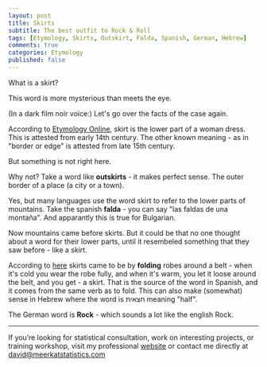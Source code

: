 ```yaml
---
layout: post
title: Skirts
subtitle: The best outfit to Rock & Roll
tags: [Etymology, Skirts, Outskirt, Falda, Spanish, German, Hebrew]
comments: true
categories: Etymology
published: false
---
```


What is a skirt? 

This word is more mysterious than meets the eye. 

(In a dark film noir voice:) Let's go over the facts of the case again. 

According to [Etymology Online](https://www.etymonline.com/word/skirt), skirt is the lower part of a woman dress. This is attested from early 14th century. The other known meaning - as in "border or edge" is attested from late 15th century.

But something is not right here.

Why not? Take a word like **outskirts** - it makes perfect sense. The outer border of a place (a city or a town).

Yes, but many languages use the word skirt to refer to the lower parts of mountains. Take the spanish **falda** - you can say "las faldas de una montaña". And apparantly this is true for Bulgarian. 

Now mountains came before skirts. But it could be that no one thought about a word for their lower parts, until it resembeled something that they saw before - like a skirt. 

According to [here](http://etimologias.dechile.net/?falda) skirts came to be by **folding** robes around a belt - when it's cold you wear the robe fully, and when it's warm, you let it loose around the belt, and you get - a skirt. That is the source of the word in Spanish, and it comes from the same verb as to fold. This can also make (somewhat) sense in Hebrew where the word is חצאית meaning "half".

The German word is **Rock** - which sounds a lot like the english Rock. 

***
If you’re looking for statistical consultation, work on interesting projects, or training workshop, visit my professional [website](https://meerkatstatistics.com/)  or contact me directly at <david@meerkatstatistics.com>